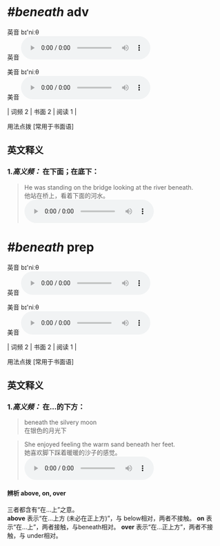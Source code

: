 # ***\#beneath*** adv
英音 bɪ'niːθ  
英音
<audio src="./media/beneath-B.aac" controls="controls"></audio>

美音 bɪ'niːθ  
美音
<audio src="./media/beneath.aac" controls="controls"></audio>



| 词频 2 | 书面 2 | 阅读 1 |  

用法点拨  [常用于书面语]

英文释义
---
### 1.*高义频：* **在下面；在底下：**  

 > He was standing on the bridge looking at the river beneath.  
 > 他站在桥上，看着下面的河水。    
<audio src="./media/3-beneath.aac" controls="controls"></audio>


# ***\#beneath*** prep
英音 bɪ'niːθ  
英音
<audio src="./media/beneath-B.aac" controls="controls"></audio>

美音 bɪ'niːθ  
美音
<audio src="./media/beneath.aac" controls="controls"></audio>



| 词频 2 | 书面 2 | 阅读 1 |  

用法点拨  [常用于书面语]

英文释义
---
### 1.*高义频：* **在…的下方：**  

 > beneath the silvery moon  
 > 在银色的月光下    

 > She enjoyed feeling the warm sand beneath her feet.  
 > 她喜欢脚下踩着暖暖的沙子的感觉。    
<audio src="./media/1-beneath.aac" controls="controls"></audio>

#### 辨析 above, on, over
三者都含有“在…上”之意。  
**above** 表示“在…上方 (未必在正上方)”，与 below相对，两者不接触。
**on** 表示“在…上”，两者接触，与beneath相对。
**over** 表示“在…正上方”，两者不接触，与 under相对。


